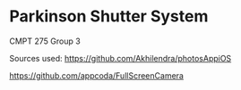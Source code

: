 # Parkinson Shutter System
CMPT 275 Group 3

Sources used:
https://github.com/Akhilendra/photosAppiOS

https://github.com/appcoda/FullScreenCamera
